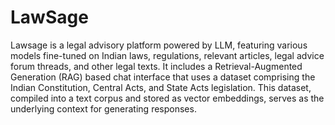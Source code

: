 # LawSage
Lawsage is a legal advisory platform powered by LLM, featuring various models fine-tuned on Indian laws, regulations, relevant articles, legal advice forum threads, and other legal texts. It includes a Retrieval-Augmented Generation (RAG) based chat interface that uses a dataset comprising the Indian Constitution, Central Acts, and State Acts legislation. This dataset, compiled into a text corpus and stored as vector embeddings, serves as the underlying context for generating responses.
